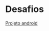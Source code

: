 # Desafios

<a href="https://luarasporl.github.io/Desafios/css/Projeto-Android/">Projeto android </a>



